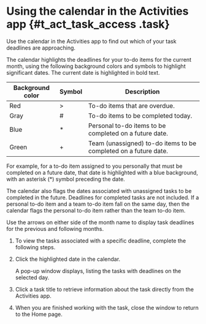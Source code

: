 # Using the calendar in the Activities app {#t_act_task_access .task}

Use the calendar in the Activities app to find out which of your task deadlines are approaching.

The calendar highlights the deadlines for your to-do items for the current month, using the following background colors and symbols to highlight significant dates. The current date is highlighted in bold text.

|Background color|Symbol|Description|
|----------------|------|-----------|
|Red|\>|To-do items that are overdue.|
|Gray|\#|To-do items to be completed today.|
|Blue|\*|Personal to-do items to be completed on a future date.|
|Green|+|Team \(unassigned\) to-do items to be completed on a future date.|

For example, for a to-do item assigned to you personally that must be completed on a future date, that date is highlighted with a blue background, with an asterisk \(\*\) symbol preceding the date.

The calendar also flags the dates associated with unassigned tasks to be completed in the future. Deadlines for completed tasks are not included. If a personal to-do item and a team to-do item fall on the same day, then the calendar flags the personal to-do item rather than the team to-do item.

Use the arrows on either side of the month name to display task deadlines for the previous and following months.

1.  To view the tasks associated with a specific deadline, complete the following steps.
2.  Click the highlighted date in the calendar.

    A pop-up window displays, listing the tasks with deadlines on the selected day.

3.  Click a task title to retrieve information about the task directly from the Activities app.

4.  When you are finished working with the task, close the window to return to the Home page.


